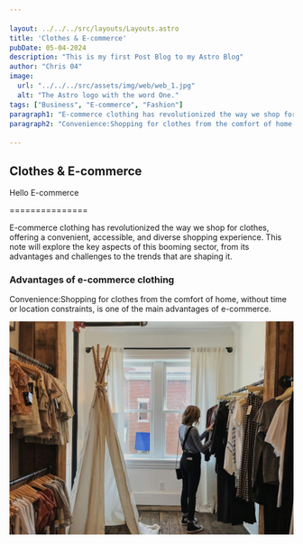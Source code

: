 ```yaml
---

layout: ../../../src/layouts/Layouts.astro
title: 'Clothes & E-commerce'
pubDate: 05-04-2024
description: "This is my first Post Blog to my Astro Blog"
author: "Chris 04"
image:
  url: "../../../src/assets/img/web/web_1.jpg"
  alt: "The Astro logo with the word One."
tags: ["Business", "E-commerce", "Fashion"]
paragraph1: "E-commerce clothing has revolutionized the way we shop for clothes, offering a convenient, accessible, and diverse shopping experience. This note will explore the key aspects of this booming sector, from its advantages and challenges to the trends that are shaping it."
paragraph2: "Convenience:Shopping for clothes from the comfort of home, without time or location constraints, is one of the main advantages of e-commerce."

---
```


## Clothes & E-commerce

Hello E-commerce

===============

E-commerce clothing has revolutionized the way we shop for clothes, offering a convenient, accessible, and diverse shopping experience. This note will explore the key aspects of this booming sector, from its advantages and challenges to the trends that are shaping it.

### Advantages of e-commerce clothing

Convenience:Shopping for clothes from the comfort of home, without time or location constraints, is one of the main advantages of e-commerce.

![Clothes & E-commerce](../../../src/assets/img/web/web_1.jpg)

